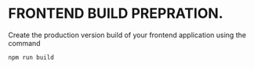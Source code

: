 # FRONTEND BUILD PREPRATION.
Create the production version build of your frontend application using the command
```
npm run build
```
